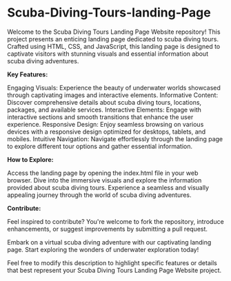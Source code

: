 # Scuba-Diving-Tours-landing-Page
Welcome to the Scuba Diving Tours Landing Page Website repository! This project presents an enticing landing page dedicated to scuba diving tours. Crafted using HTML, CSS, and JavaScript, this landing page is designed to captivate visitors with stunning visuals and essential information about scuba diving adventures.

**Key Features:**

Engaging Visuals: Experience the beauty of underwater worlds showcased through captivating images and interactive elements.
Informative Content: Discover comprehensive details about scuba diving tours, locations, packages, and available services.
Interactive Elements: Engage with interactive sections and smooth transitions that enhance the user experience.
Responsive Design: Enjoy seamless browsing on various devices with a responsive design optimized for desktops, tablets, and mobiles.
Intuitive Navigation: Navigate effortlessly through the landing page to explore different tour options and gather essential information.

**How to Explore:**

Access the landing page by opening the index.html file in your web browser.
Dive into the immersive visuals and explore the information provided about scuba diving tours.
Experience a seamless and visually appealing journey through the world of scuba diving adventures.

**Contribute:**

Feel inspired to contribute? You're welcome to fork the repository, introduce enhancements, or suggest improvements by submitting a pull request.

Embark on a virtual scuba diving adventure with our captivating landing page. Start exploring the wonders of underwater exploration today!

Feel free to modify this description to highlight specific features or details that best represent your Scuba Diving Tours Landing Page Website project.
